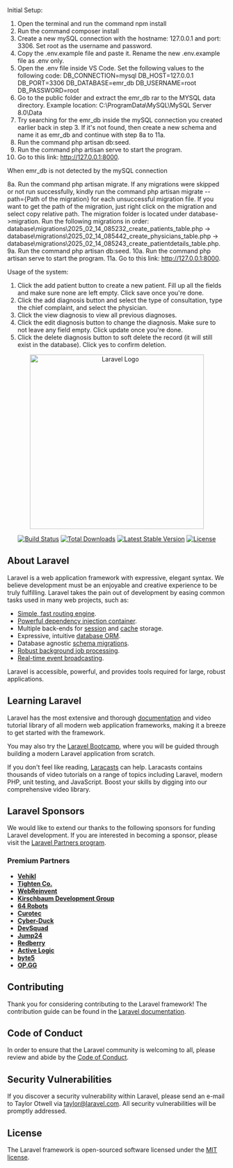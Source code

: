 Initial Setup:

1. Open the terminal and run the command npm install
2. Run the command composer install
3. Create a new mySQL connection with the hostname: 127.0.0.1 and port: 3306. Set root as the username and password.
4. Copy the .env.example file and paste it. Rename the new .env.example file as .env only.
5. Open the .env file inside VS Code. Set the following values to the following code:
    DB_CONNECTION=mysql
    DB_HOST=127.0.0.1
    DB_PORT=3306
    DB_DATABASE=emr_db
    DB_USERNAME=root
    DB_PASSWORD=root
6. Go to the public folder and extract the emr_db rar to the MYSQL data directory. Example location: C:\ProgramData\MySQL\MySQL Server 8.0\Data
7. Try searching for the emr_db inside the mySQL connection you created earlier back in step 3. If it's not found, then create a new schema and name it as emr_db and continue with step 8a to 11a.
8. Run the command php artisan db:seed.
9. Run the command php artisan serve to start the program.
10. Go to this link: http://127.0.0.1:8000.

When emr_db is not detected by the mySQL connection

8a. Run the command php artisan migrate. If any migrations were skipped or not run successfully, kindly run the command php artisan migrate --path={Path of the migration} for each unsuccessful migration file. If you want to get the path of the migration, just right click on the migration and select copy relative path. The migration folder is located under database->migration. Run the following migrations in order: database\migrations\2025_02_14_085232_create_patients_table.php -> database\migrations\2025_02_14_085442_create_physicians_table.php -> database\migrations\2025_02_14_085243_create_patientdetails_table.php.
9a. Run the command php artisan db:seed.
10a. Run the command php artisan serve to start the program.
11a. Go to this link: http://127.0.0.1:8000.

Usage of the system:
1. Click the add patient button to create a new patient. Fill up all the fields and make sure none are left empty. Click save once you're done.
2. Click the add diagnosis button and select the type of consultation, type the chief complaint, and select the physician.
3. Click the view diagnosis to view all previous diagnoses.
4. Click the edit diagnosis button to change the diagnosis. Make sure to not leave any field empty. Click update once you're done.
5. Click the delete diagnosis button to soft delete the record (it will still exist in the database). Click yes to confirm deletion. 

<p align="center"><a href="https://laravel.com" target="_blank"><img src="https://raw.githubusercontent.com/laravel/art/master/logo-lockup/5%20SVG/2%20CMYK/1%20Full%20Color/laravel-logolockup-cmyk-red.svg" width="400" alt="Laravel Logo"></a></p>

<p align="center">
<a href="https://github.com/laravel/framework/actions"><img src="https://github.com/laravel/framework/workflows/tests/badge.svg" alt="Build Status"></a>
<a href="https://packagist.org/packages/laravel/framework"><img src="https://img.shields.io/packagist/dt/laravel/framework" alt="Total Downloads"></a>
<a href="https://packagist.org/packages/laravel/framework"><img src="https://img.shields.io/packagist/v/laravel/framework" alt="Latest Stable Version"></a>
<a href="https://packagist.org/packages/laravel/framework"><img src="https://img.shields.io/packagist/l/laravel/framework" alt="License"></a>
</p>

## About Laravel

Laravel is a web application framework with expressive, elegant syntax. We believe development must be an enjoyable and creative experience to be truly fulfilling. Laravel takes the pain out of development by easing common tasks used in many web projects, such as:

- [Simple, fast routing engine](https://laravel.com/docs/routing).
- [Powerful dependency injection container](https://laravel.com/docs/container).
- Multiple back-ends for [session](https://laravel.com/docs/session) and [cache](https://laravel.com/docs/cache) storage.
- Expressive, intuitive [database ORM](https://laravel.com/docs/eloquent).
- Database agnostic [schema migrations](https://laravel.com/docs/migrations).
- [Robust background job processing](https://laravel.com/docs/queues).
- [Real-time event broadcasting](https://laravel.com/docs/broadcasting).

Laravel is accessible, powerful, and provides tools required for large, robust applications.

## Learning Laravel

Laravel has the most extensive and thorough [documentation](https://laravel.com/docs) and video tutorial library of all modern web application frameworks, making it a breeze to get started with the framework.

You may also try the [Laravel Bootcamp](https://bootcamp.laravel.com), where you will be guided through building a modern Laravel application from scratch.

If you don't feel like reading, [Laracasts](https://laracasts.com) can help. Laracasts contains thousands of video tutorials on a range of topics including Laravel, modern PHP, unit testing, and JavaScript. Boost your skills by digging into our comprehensive video library.

## Laravel Sponsors

We would like to extend our thanks to the following sponsors for funding Laravel development. If you are interested in becoming a sponsor, please visit the [Laravel Partners program](https://partners.laravel.com).

### Premium Partners

- **[Vehikl](https://vehikl.com/)**
- **[Tighten Co.](https://tighten.co)**
- **[WebReinvent](https://webreinvent.com/)**
- **[Kirschbaum Development Group](https://kirschbaumdevelopment.com)**
- **[64 Robots](https://64robots.com)**
- **[Curotec](https://www.curotec.com/services/technologies/laravel/)**
- **[Cyber-Duck](https://cyber-duck.co.uk)**
- **[DevSquad](https://devsquad.com/hire-laravel-developers)**
- **[Jump24](https://jump24.co.uk)**
- **[Redberry](https://redberry.international/laravel/)**
- **[Active Logic](https://activelogic.com)**
- **[byte5](https://byte5.de)**
- **[OP.GG](https://op.gg)**

## Contributing

Thank you for considering contributing to the Laravel framework! The contribution guide can be found in the [Laravel documentation](https://laravel.com/docs/contributions).

## Code of Conduct

In order to ensure that the Laravel community is welcoming to all, please review and abide by the [Code of Conduct](https://laravel.com/docs/contributions#code-of-conduct).

## Security Vulnerabilities

If you discover a security vulnerability within Laravel, please send an e-mail to Taylor Otwell via [taylor@laravel.com](mailto:taylor@laravel.com). All security vulnerabilities will be promptly addressed.

## License

The Laravel framework is open-sourced software licensed under the [MIT license](https://opensource.org/licenses/MIT).
